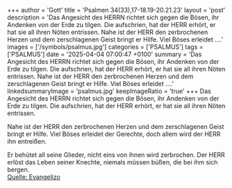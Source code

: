 +++
author = 'Gott'
title = 'Psalmen 34(33),17-18.19-20.21.23'
layout = 'post'
description = 'Das Angesicht des HERRN richtet sich gegen die Bösen,  ihr Andenken von der Erde zu tilgen. Die aufschrien, hat der HERR erhört,  er hat sie all ihren Nöten entrissen.  Nahe ist der HERR den zerbrochenen Herzen  und dem zerschlagenen Geist bringt er Hilfe. Viel Böses erleidet ....'
images = ['/symbols/psalmus.jpg']
categories = ['PSALMUS']
tags = ['PSALMUS']
date = '2025-04-04 07:00:47 +0100'
summary = 'Das Angesicht des HERRN richtet sich gegen die Bösen,  ihr Andenken von der Erde zu tilgen. Die aufschrien, hat der HERR erhört,  er hat sie all ihren Nöten entrissen.  Nahe ist der HERR den zerbrochenen Herzen  und dem zerschlagenen Geist bringt er Hilfe. Viel Böses erleidet ....'
linkedsummaryImage = 'psalmus.jpg'
keepImageRatio = 'true'
+++
Das Angesicht des HERRN richtet sich gegen die Bösen, 
ihr Andenken von der Erde zu tilgen.
Die aufschrien, hat der HERR erhört, 
er hat sie all ihren Nöten entrissen.

Nahe ist der HERR den zerbrochenen Herzen 
und dem zerschlagenen Geist bringt er Hilfe.
Viel Böses erleidet der Gerechte, 
doch allem wird der HERR ihn entreißen.<!--more-->

Er behütet all seine Glieder, 
nicht eins von ihnen wird zerbrochen.
Der HERR erlöst das Leben seiner Knechte, 
niemals müssen büßen, die bei ihm sich bergen.<br> [Quelle: Evangelizo](https://evangeliumtagfuertag.org/DE/gospel)